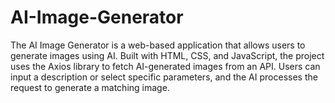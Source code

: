 # AI-Image-Generator
The AI Image Generator is a web-based application that allows users to generate images using AI. Built with HTML, CSS, and JavaScript, the project uses the Axios library to fetch AI-generated images from an API. Users can input a description or select specific parameters, and the AI processes the request to generate a matching image.
